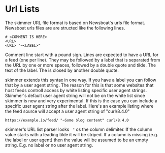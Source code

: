 
# Url Lists

The skimmer URL file format is based on Newsboat's urls file format. Newsboat urls files
are are structed like the following lines.

~~~
# <COMMENT IS HERE>
<URL>
<URL> "~<LABEL>"
~~~

Comment line start with a pound sign. Lines are expected to have a URL for a feed (one per line).
They may be followed by a label that is separated from the URL by one or more spaces, followed by
a double quote and tilde. The text of the label. The is closed by another double quote.

skimmer extends this syntax in one way. If you have a label you can follow that by a user agent
string. The reason for this is that some websites that host feeds controll access by white listing
specific user agent strings. Skimmer's default user agent string will not be on the white list since
skimmer is new and very experimental. If this is the case you can include a specific user agent
string after the label. Here's an example listing where the feed source will accept a user agent
string of "curl/8.4.0"

~~~
https://example.io/feed/ "~Some blog content" curl/8.4.0
~~~

skimmer's URL list parser looks ` "` os the column delimiter. If the column value starts
with a leading tilde it will be striped. If a column is missing (e.g. the label or user agent)
then the value will be assumed to be an empty string. E.g. no label or no user agent string.

